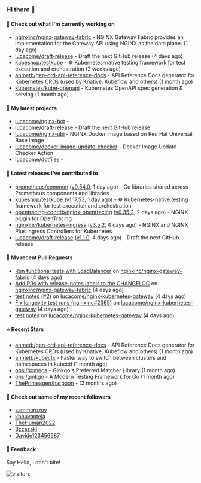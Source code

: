 ### Hi there 👋

#### 👷 Check out what I'm currently working on

- [nginxinc/nginx-gateway-fabric](https://github.com/nginxinc/nginx-gateway-fabric) - NGINX Gateway Fabric provides an implementation for the Gateway API using NGINX as the data plane. (1 day ago)
- [lucacome/draft-release](https://github.com/lucacome/draft-release) - Draft the next GitHub release (4 days ago)
- [kubeshop/testkube](https://github.com/kubeshop/testkube) - ☸️ Kubernetes-native testing framework for test execution and orchestration (2 weeks ago)
- [ahmetb/gen-crd-api-reference-docs](https://github.com/ahmetb/gen-crd-api-reference-docs) - API Reference Docs generator for Kubernetes CRDs (used by Knative, Kubeflow and others) (1 month ago)
- [kubernetes/kube-openapi](https://github.com/kubernetes/kube-openapi) - Kubernetes OpenAPI spec generation &amp; serving (1 month ago)

#### 🌱 My latest projects

- [lucacome/nginx-bot](https://github.com/lucacome/nginx-bot) - 
- [lucacome/draft-release](https://github.com/lucacome/draft-release) - Draft the next GitHub release
- [lucacome/nginx-ubi](https://github.com/lucacome/nginx-ubi) - NGINX Docker image based on Red Hat Universal Base Image
- [lucacome/docker-image-update-checker](https://github.com/lucacome/docker-image-update-checker) - Docker Image Update Checker Action
- [lucacome/dotfiles](https://github.com/lucacome/dotfiles) - 

#### 🔭 Latest releases I've contributed to

- [prometheus/common](https://github.com/prometheus/common) ([v0.54.0](https://github.com/prometheus/common/releases/tag/v0.54.0), 1 day ago) - Go libraries shared across Prometheus components and libraries.
- [kubeshop/testkube](https://github.com/kubeshop/testkube) ([v1.17.53](https://github.com/kubeshop/testkube/releases/tag/v1.17.53), 1 day ago) - ☸️ Kubernetes-native testing framework for test execution and orchestration
- [opentracing-contrib/nginx-opentracing](https://github.com/opentracing-contrib/nginx-opentracing) ([v0.35.2](https://github.com/opentracing-contrib/nginx-opentracing/releases/tag/v0.35.2), 2 days ago) - NGINX plugin for OpenTracing
- [nginxinc/kubernetes-ingress](https://github.com/nginxinc/kubernetes-ingress) ([v3.5.2](https://github.com/nginxinc/kubernetes-ingress/releases/tag/v3.5.2), 4 days ago) - NGINX and  NGINX Plus Ingress Controllers for Kubernetes
- [lucacome/draft-release](https://github.com/lucacome/draft-release) ([v1.1.0](https://github.com/lucacome/draft-release/releases/tag/v1.1.0), 4 days ago) - Draft the next GitHub release

#### 🔨 My recent Pull Requests

- [Run functional tests with LoadBalancer](https://github.com/nginxinc/nginx-gateway-fabric/pull/2075) on [nginxinc/nginx-gateway-fabric](https://github.com/nginxinc/nginx-gateway-fabric) (4 days ago)
- [Add PRs with release-notes labels to the CHANGELOG](https://github.com/nginxinc/nginx-gateway-fabric/pull/2067) on [nginxinc/nginx-gateway-fabric](https://github.com/nginxinc/nginx-gateway-fabric) (4 days ago)
- [test notes (#2)](https://github.com/lucacome/nginx-kubernetes-gateway/pull/4) on [lucacome/nginx-kubernetes-gateway](https://github.com/lucacome/nginx-kubernetes-gateway) (4 days ago)
- [Fix longevity test runs (nginxinc#2065)](https://github.com/lucacome/nginx-kubernetes-gateway/pull/3) on [lucacome/nginx-kubernetes-gateway](https://github.com/lucacome/nginx-kubernetes-gateway) (4 days ago)
- [test notes](https://github.com/lucacome/nginx-kubernetes-gateway/pull/2) on [lucacome/nginx-kubernetes-gateway](https://github.com/lucacome/nginx-kubernetes-gateway) (4 days ago)

#### ⭐ Recent Stars

- [ahmetb/gen-crd-api-reference-docs](https://github.com/ahmetb/gen-crd-api-reference-docs) - API Reference Docs generator for Kubernetes CRDs (used by Knative, Kubeflow and others) (1 month ago)
- [ahmetb/kubectx](https://github.com/ahmetb/kubectx) - Faster way to switch between clusters and namespaces in kubectl (1 month ago)
- [onsi/gomega](https://github.com/onsi/gomega) - Ginkgo&#39;s Preferred Matcher Library (1 month ago)
- [onsi/ginkgo](https://github.com/onsi/ginkgo) - A Modern Testing Framework for Go (1 month ago)
- [ThePrimeagen/harpoon](https://github.com/ThePrimeagen/harpoon) -  (2 months ago)

#### 👯 Check out some of my recent followers

- [sammorozov](https://github.com/sammorozov)
- [kbhuvanteja](https://github.com/kbhuvanteja)
- [TheHuman2022](https://github.com/TheHuman2022)
- [3zzazakl](https://github.com/3zzazakl)
- [Davide123456987](https://github.com/Davide123456987)

#### 💬 Feedback

Say Hello, I don't bite!

![visitors](https://visitor-badge.laobi.icu/badge?page_id=lucacome.visitor-badge)
#
